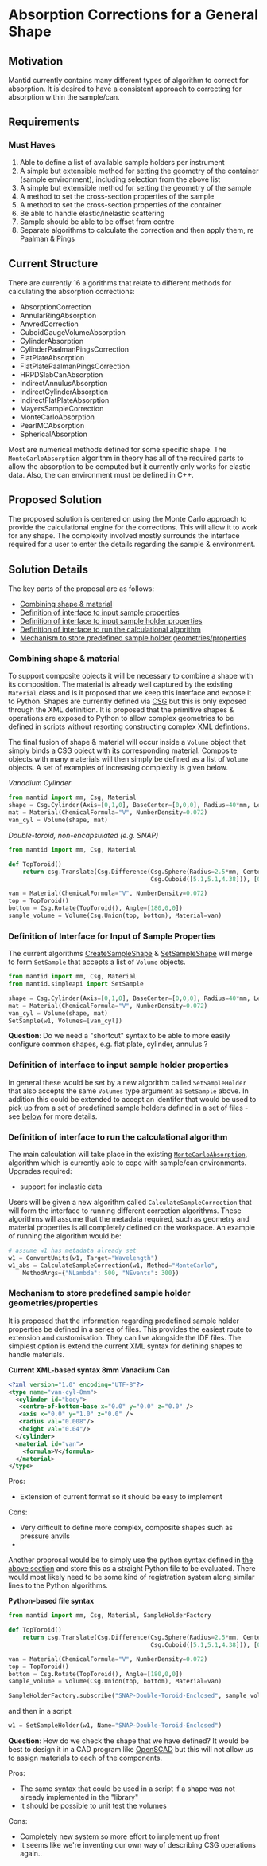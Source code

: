# Absorption Corrections for a General Shape

## Motivation

Mantid currently contains many different types of algorithm to correct for absorption. It is desired to have a consistent
approach to correcting for absorption within the sample/can.

## Requirements

### Must Haves

1. Able to define a list of available sample holders per instrument
1. A simple but extensible method for setting the geometry of the container (sample environment), including selection from the above list
1. A simple but extensible method for setting the geometry of the sample
1. A method to set the cross-section properties of the sample
1. A method to set the cross-section properties of the container
1. Be able to handle elastic/inelastic scattering
1. Sample should be able to be offset from centre
1. Separate algorithms to calculate the correction and then apply them, re Paalman & Pings

## Current Structure

There are currently 16 algorithms that relate to different methods for calculating the absorption corrections:

* AbsorptionCorrection
* AnnularRingAbsorption
* AnvredCorrection
* CuboidGaugeVolumeAbsorption
* CylinderAbsorption
* CylinderPaalmanPingsCorrection
* FlatPlateAbsorption
* FlatPlatePaalmanPingsCorrection
* HRPDSlabCanAbsorption
* IndirectAnnulusAbsorption
* IndirectCylinderAbsorption
* IndirectFlatPlateAbsorption
* MayersSampleCorrection
* MonteCarloAbsorption
* PearlMCAbsorption
* SphericalAbsorption

Most are numerical methods defined for some specific shape. The `MonteCarloAbsorption` algorithm in theory has all of the required parts to allow
the absorption to be computed but it currently only works for elastic data. Also, the can environment must be defined in C++.

## Proposed Solution

The proposed solution is centered on using the Monte Carlo approach to provide the calculational engine for the corrections. This will allow it to
work for any shape. The complexity involved mostly surrounds the interface required for a user to enter the details regarding the sample & environment.

## Solution Details

The key parts of the proposal are as follows:

* [Combining shape & material](#S-shape-material)
* [Definition of interface to input sample properties](#S-sample-properties)
* [Definition of interface to input sample holder properties](#S-sample-holder-properties)
* [Definition of interface to run the calculational algorithm](#S-calculational-algorithm)
* [Mechanism to store predefined sample holder geometries/properties](#S-predefined-sample-holder)

### <a name="S-shape-material"> Combining shape & material

To support composite objects it will be necessary to combine a shape with its composition. The material is already well captured by the
existing `Material` class and is it proposed that we keep this interface and expose it to Python. Shapes are currently defined via [CSG](http://docs.mantidproject.org/nightly/concepts/HowToDefineGeometricShape.html#howtodefinegeometricshape) but this is only exposed through the XML definition. It is proposed that the primitive shapes & operations are exposed to Python to allow complex geometries to be defined in scripts without resorting constructing
complex XML defintions.

The final fusion of shape & material will occur inside a `Volume` object that simply binds a CSG object with its corresponding material. Composite objects with many materials will then simply
be defined as a list of `Volume` objects. A set of examples of increasing complexity is given below.

*Vanadium Cylinder*

```python
from mantid import mm, Csg, Material
shape = Csg.Cylinder(Axis=[0,1,0], BaseCenter=[0,0,0], Radius=40*mm, Length=2.5*mm)
mat = Material(ChemicalFormula="V", NumberDensity=0.072)
van_cyl = Volume(shape, mat)
```

*Double-toroid, non-encapsulated (e.g. SNAP)*

```python
from mantid import mm, Csg, Material

def TopToroid()
    return csg.Translate(Csg.Difference(Csg.Sphere(Radius=2.5*mm, Center=[0,0,0.634]),
                                        Csg.Cuboid([5.1,5.1,4.38])), [0,0,-2.19])

van = Material(ChemicalFormula="V", NumberDensity=0.072)
top = TopToroid()
bottom = Csg.Rotate(TopToroid(), Angle=[180,0,0])
sample_volume = Volume(Csg.Union(top, bottom), Material=van)
```

### <a name="S-sample-properties"></a> Definition of Interface for Input of Sample Properties

The current algorithms [CreateSampleShape](http://docs.mantidproject.org/nightly/algorithms/CreateSampleShape-v1.html) & [SetSampleShape](http://docs.mantidproject.org/nightly/algorithms/SetSampleMaterial-v1.html) will
merge to form `SetSample` that accepts a list of `Volume` objects.

```python
from mantid import mm, Csg, Material
from mantid.simpleapi import SetSample

shape = Csg.Cylinder(Axis=[0,1,0], BaseCenter=[0,0,0], Radius=40*mm, Length=2.5*mm)
mat = Material(ChemicalFormula="V", NumberDensity=0.072)
van_cyl = Volume(shape, mat)
SetSample(w1, Volumes=[van_cyl])
```

**Question**: Do we need a "shortcut" syntax to be able to more easily configure common shapes, e.g. flat plate, cylinder, annulus ?

### <a name="S-sample-holder-properties"></a> Definition of interface to input sample holder properties

In general these would be set by a new algorithm called `SetSampleHolder` that also accepts the same `Volumes` type argument as `SetSample` above. In addition this could be extended to accept an identifer that
would be used to pick up from a set of predefined sample holders defined in a set of files - see [below](#S-predefined-sample-holder) for more details.

### <a name="S-calculation-algorithm"></a> Definition of interface to run the calculational algorithm

The main calculation will take place in the existing [`MonteCarloAbsorption`](http://docs.mantidproject.org/nightly/algorithms/MonteCarloAbsorption-v1.html), algorithm
which is currently able to cope with sample/can environments. Upgrades required:

* support for inelastic data

Users will be given a new algorithm called `CalculateSampleCorrection` that will form the interface to running different correction algorithms. These algorithms will assume
that the metadata required, such as geometry and material properties is all completely defined on the workspace. An example of running the algorithm would be:

```python
# assume w1 has metadata already set
w1 = ConvertUnits(w1, Target="Wavelength")
w1_abs = CalculateSampleCorrection(w1, Method="MonteCarlo",
    MethodArgs={"NLambda": 500, "NEvents": 300})
```

### <a name="S-predefined-sample-holder"></a> Mechanism to store predefined sample holder geometries/properties

It is proposed that the information regarding predefined sample holder properties be defined in a series of files. This provides the easiest route to extension and customisation. They
can live alongside the IDF files. The simplest option is extend the current XML syntax for defining shapes to handle materials.

**Current XML-based syntax 8mm Vanadium Can**

```xml
<?xml version="1.0" encoding="UTF-8"?>
<type name="van-cyl-8mm">
  <cylinder id="body">
   <centre-of-bottom-base x="0.0" y="0.0" z="0.0" />
   <axis x="0.0" y="1.0" z="0.0" />
   <radius val="0.008"/>
   <height val="0.04"/>
  </cylinder>
  <material id="van">
    <formula>V</formula>
  </material>
</type>
```

Pros:
* Extension of current format so it should be easy to implement

Cons:
* Very difficult to define more complex, composite shapes such as pressure anvils
* 

Another proprosal would be to simply use the python syntax defined in [the above section](#S-shape-material) and store this as a straight Python file to be evaluated. There would most likely need to be some kind of registration
system along similar lines to the Python algorithms.

**Python-based file syntax**

```python
from mantid import mm, Csg, Material, SampleHolderFactory

def TopToroid()
    return csg.Translate(Csg.Difference(Csg.Sphere(Radius=2.5*mm, Center=[0,0,0.634]),
                                        Csg.Cuboid([5.1,5.1,4.38])), [0,0,-2.19])

van = Material(ChemicalFormula="V", NumberDensity=0.072)
top = TopToroid()
bottom = Csg.Rotate(TopToroid(), Angle=[180,0,0])
sample_volume = Volume(Csg.Union(top, bottom), Material=van)

SampleHolderFactory.subscribe("SNAP-Double-Toroid-Enclosed", sample_volume)
```

and then in a script

```python
w1 = SetSampleHolder(w1, Name="SNAP-Double-Toroid-Enclosed")
```

**Question**: How do we check the shape that we have defined? It would be best to design it in a CAD program like [OpenSCAD](http://www.openscad.org/) but this will not allow us to assign materials to each of the components.

Pros:
* The same syntax that could be used in a script if a shape was not already implemented in the "library"
* It should be possible to unit test the volumes

Cons:
* Completely new system so more effort to implement up front
* It seems like we're inventing our own way of describing CSG operations again..

